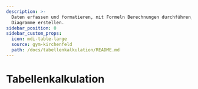 ```yaml
---
description: >-
  Daten erfassen und formatieren, mit Formeln Berechnungen durchführen, einfache
  Diagramme erstellen.
sidebar_position: 0
sidebar_custom_props:
  icon: mdi-table-large
  source: gym-kirchenfeld
  path: /docs/tabellenkalkulation/README.md
---
```


# Tabellenkalkulation

<FeatureCategories/>
